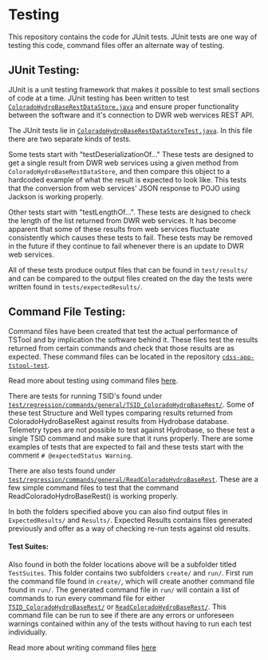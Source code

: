 # Testing #

This repository contains the code for JUnit tests. JUnit tests are one way of testing this code, command files offer an alternate way of testing.

## JUnit Testing: ##

JUnit is a unit testing framework that makes it possible to test small sections of code at a time. JUnit testing has been written to test [`ColoradoHydroBaseRestDataStore.java`](https://github.com/OpenWaterFoundation/cdss-lib-dmi-hydrobase-rest-java/blob/master/src/cdss/dmi/hydrobase/rest/ColoradoHydroBaseRestDataStore.java) and ensure proper functionality between the software and it's connection to DWR web wervices REST API.

The JUnit tests lie in [`ColoradoHydroBaseRestDataStoreTest.java`](https://github.com/OpenWaterFoundation/cdss-lib-dmi-hydrobase-rest-java/tree/master/test/cdss/dmi/hydrobase/rest). In this file there are two separate kinds of tests.

Some tests start with "testDeserializationOf..." These tests are designed to get a single result from DWR web services using a given method from `ColoradoHydroBaseRestDataStore`, and then compare this object to a hardcoded example of what the result is expected to look like. This tests that the conversion from web services' JSON response to POJO using Jackson is working properly.

Other tests start with "testLengthOf...". These tests are designed to check the length of the list returned from DWR web services. It has become apparent that some of these results from web services fluctuate consistently which causes these tests to fail. These tests may be removed in the future if they continue to fail whenever there is an update to DWR web services.

All of these tests produce output files that can be found in `test/results/` and can be compared to the output files created on the day the tests were written found in `tests/expectedResults/`.

## Command File Testing: ##

Command files have been created that test the actual performance of TSTool and by implication the software behind it. These files test the results returned from certain commands and check that those results are as expected. These command files can be located in the repository [`cdss-app-tstool-test`](https://github.com/OpenWaterFoundation/cdss-app-tstool-test).

Read more about testing using command files [here](https://github.com/OpenWaterFoundation/cdss-app-tstool-test).

There are tests for running TSID's found under [`test/regression/commands/general/TSID_ColoradoHydroBaseRest/`](https://github.com/OpenWaterFoundation/cdss-app-tstool-test/tree/master/test/regression/commands/general/TSID_ColoradoHydroBaseRest). Some of these test Structure and Well types comparing results returned from ColoradoHydroBaseRest against results from Hydrobase database. Telemetry types are not possible to test against Hydrobase, so these test a single TSID command and make sure that it runs properly. There are some examples of tests that are expected to fail and these tests start with the comment `# @expectedStatus Warning`.

There are also tests found under [`test/regression/commands/general/ReadColoradoHydroBaseRest`](https://github.com/OpenWaterFoundation/cdss-app-tstool-test/tree/master/test/regression/commands/general/ReadColoradoHydroBaseRest). These are a few simple command files to test that the command ReadColoradoHydroBaseRest() is working properly.

In both the folders specified above you can also find output files in `ExpectedResults/` and `Results/`. Expected Results contains files generated previously and offer as a way of checking re-run tests against old results.

#### Test Suites: #####

Also found in both the folder locations above will be a subfolder titled `TestSuites`. This folder contains two subfolders `create/` and `run/`. First run the command file found in `create/`, which will create another command file found in `run/`. The generated command file in `run/` will contain a list of commands to run every command file for either [`TSID_ColoradoHydroBaseRest/`](https://github.com/OpenWaterFoundation/cdss-app-tstool-test/tree/master/test/regression/commands/general/TSID_ColoradoHydroBaseRest) or [`ReadColoradoHydroBaseRest/`](https://github.com/OpenWaterFoundation/cdss-app-tstool-test/tree/master/test/regression/commands/general/ReadColoradoHydroBaseRest). This command file can be run to see if there are any errors or unforeseen warnings contained within any of the tests without having to run each test individually.

Read more about writing command files [here](http://learn.openwaterfoundation.org/cdss-app-tstool-doc-user/command-ref/overview/)
